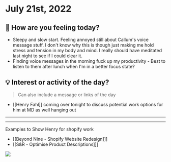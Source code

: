 
# July 21st, 2022

## 📕 How are you feeling today?
-  Sleepy and slow start. Feeling annoyed still about Callum's voice message stuff. I don't know why this is though just making me hold stress and tension in my body and mind. I really should have meditated last night to see if I could clear it.
-   Finding voice messages in the morning fuck up my productivity - Best to listen to them after lunch when I'm in a better focus state?


## 💡 Interest or activity of the day?
> Can also include a message or links of the day
- [[Henry Fahl]] coming over tonight to discuss potential work options for him at MD as well hanging out


---

---

Examples to Show Henry for shopify work
-   [[Beyond Nine - Shopify Website Redesign]]]
-   [[S&R - Optimise Product Descriptions]]]

![](https://images.amplenote.com/58984566-088f-11ed-b1de-b244f95defbd/e6856edd-4d6a-4d6e-9a99-6b12d15ccdf5.jpg)